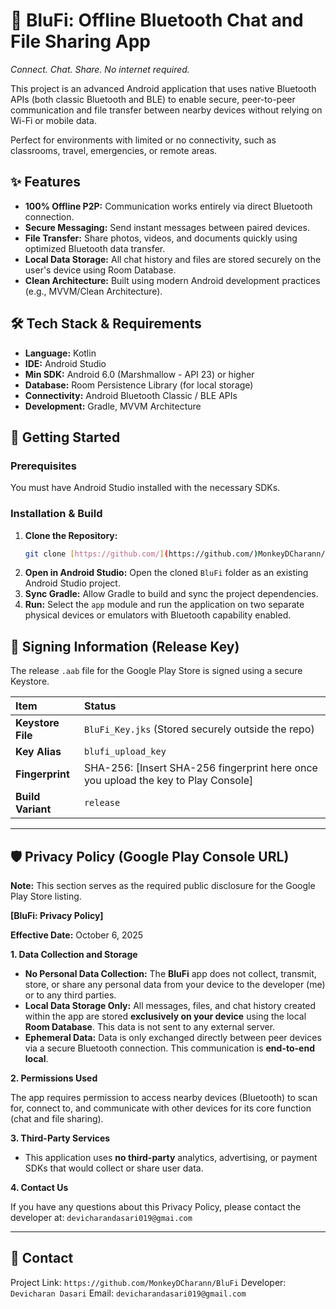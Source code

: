 # 🔵 BluFi: Offline Bluetooth Chat and File Sharing App
_Connect. Chat. Share. No internet required._

This project is an advanced Android application that uses native Bluetooth APIs (both classic Bluetooth and BLE) to enable secure, peer-to-peer communication and file transfer between nearby devices without relying on Wi-Fi or mobile data.

Perfect for environments with limited or no connectivity, such as classrooms, travel, emergencies, or remote areas.

## ✨ Features
* **100% Offline P2P:** Communication works entirely via direct Bluetooth connection.
* **Secure Messaging:** Send instant messages between paired devices.
* **File Transfer:** Share photos, videos, and documents quickly using optimized Bluetooth data transfer.
* **Local Data Storage:** All chat history and files are stored securely on the user's device using Room Database.
* **Clean Architecture:** Built using modern Android development practices (e.g., MVVM/Clean Architecture).

## 🛠️ Tech Stack & Requirements

* **Language:** Kotlin
* **IDE:** Android Studio
* **Min SDK:** Android 6.0 (Marshmallow - API 23) or higher
* **Database:** Room Persistence Library (for local storage)
* **Connectivity:** Android Bluetooth Classic / BLE APIs
* **Development:** Gradle, MVVM Architecture

## 🚀 Getting Started

### Prerequisites

You must have Android Studio installed with the necessary SDKs.

### Installation & Build

1.  **Clone the Repository:**
    ```bash
    git clone [https://github.com/](https://github.com/)MonkeyDCharann/BluFi.git
    ```
2.  **Open in Android Studio:** Open the cloned `BluFi` folder as an existing Android Studio project.
3.  **Sync Gradle:** Allow Gradle to build and sync the project dependencies.
4.  **Run:** Select the `app` module and run the application on two separate physical devices or emulators with Bluetooth capability enabled.

## 🔑 Signing Information (Release Key)
The release `.aab` file for the Google Play Store is signed using a secure Keystore.

| Item | Status |
| :--- | :--- |
| **Keystore File** | `BluFi_Key.jks` (Stored securely outside the repo) |
| **Key Alias** | `blufi_upload_key` |
| **Fingerprint** | SHA-256: [Insert SHA-256 fingerprint here once you upload the key to Play Console] |
| **Build Variant** | `release` |

***

## 🛡️ Privacy Policy (Google Play Console URL)
**Note:** This section serves as the required public disclosure for the Google Play Store listing.

**[BluFi: Privacy Policy]**

**Effective Date:** October 6, 2025

**1. Data Collection and Storage**

* **No Personal Data Collection:** The **BluFi** app does not collect, transmit, store, or share any personal data from your device to the developer (me) or to any third parties.
* **Local Data Storage Only:** All messages, files, and chat history created within the app are stored **exclusively on your device** using the local **Room Database**. This data is not sent to any external server.
* **Ephemeral Data:** Data is only exchanged directly between peer devices via a secure Bluetooth connection. This communication is **end-to-end local**.

**2. Permissions Used**

The app requires permission to access nearby devices (Bluetooth) to scan for, connect to, and communicate with other devices for its core function (chat and file sharing).

**3. Third-Party Services**

* This application uses **no third-party** analytics, advertising, or payment SDKs that would collect or share user data.

**4. Contact Us**

If you have any questions about this Privacy Policy, please contact the developer at: `devicharandasari019@gmai.com`

***

## 📧 Contact
Project Link: `https://github.com/MonkeyDCharann/BluFi`
Developer: `Devicharan Dasari`
Email: `devicharandasari019@gmail.com`
